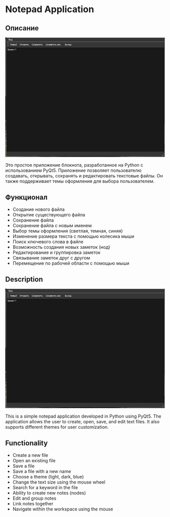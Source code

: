 # Notepad Application

## Описание

![Notepad](notepad.png)

Это простое приложение блокнота, разработанное на Python с использованием PyQt5. Приложение позволяет пользователю создавать, открывать, сохранять и редактировать текстовые файлы. Он также поддерживает темы оформления для выбора пользователем.

## Функционал

- Создание нового файла
- Открытие существующего файла
- Сохранение файла
- Сохранение файла с новым именем
- Выбор темы оформления (светлая, темная, синяя)
- Изменение размера текста с помощью колесика мыши
- Поиск ключевого слова в файле
- Возможность создания новых заметок (нод)
- Редактирование и группировка заметок
- Связывание заметок друг с другом
- Перемещение по рабочей области с помощью мыши

## Description

![Notepad](notepad.png)

This is a simple notepad application developed in Python using PyQt5. The application allows the user to create, open, save, and edit text files. It also supports different themes for user customization.

## Functionality

- Create a new file
- Open an existing file
- Save a file
- Save a file with a new name
- Choose a theme (light, dark, blue)
- Change the text size using the mouse wheel
- Search for a keyword in the file
- Ability to create new notes (nodes)
- Edit and group notes
- Link notes together
- Navigate within the workspace using the mouse

